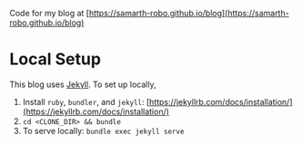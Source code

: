 Code for my blog at [https://samarth-robo.github.io/blog](https://samarth-robo.github.io/blog)

# Local Setup
This blog uses [Jekyll](https://jekyllrb.com). To set up locally, 
1. Install `ruby`, `bundler`, and `jekyll`: [https://jekyllrb.com/docs/installation/](https://jekyllrb.com/docs/installation/)
2. `cd <CLONE_DIR> && bundle`
3. To serve locally: `bundle exec jekyll serve`